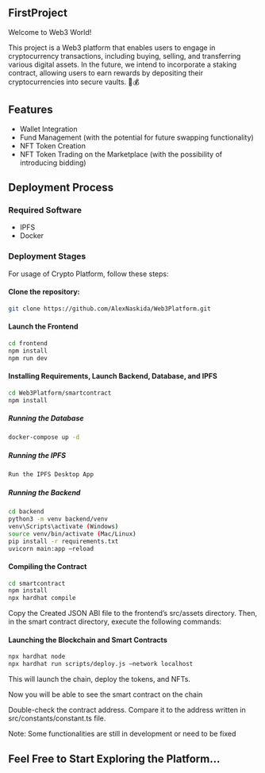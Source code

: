 ## FirstProject

Welcome to Web3 World!

This project is a Web3 platform that enables users to engage in cryptocurrency transactions, including buying, selling, and transferring various digital assets. In the future, we intend to incorporate a staking contract, allowing users to earn rewards by depositing their cryptocurrencies into secure vaults. 🚀💰

## Features

- Wallet Integration
- Fund Management (with the potential for future swapping functionality)
- NFT Token Creation
- NFT Token Trading on the Marketplace (with the possibility of introducing bidding)

## Deployment Process

### Required Software

- IPFS
- Docker

### Deployment Stages

For usage of Crypto Platform, follow these steps:

#### Clone the repository:

```bash
git clone https://github.com/AlexNaskida/Web3Platform.git
```

#### Launch the Frontend

```bash
cd frontend
npm install
npm run dev
```

#### Installing Requirements, Launch Backend, Database, and IPFS

```bash
cd Web3Platform/smartcontract
npm install
```

##### Running the Database

```bash
docker-compose up -d
```

##### Running the IPFS

```bash
Run the IPFS Desktop App
```

##### Running the Backend

```bash
cd backend
python3 -m venv backend/venv
venv\Scripts\activate (Windows)
source venv/bin/activate (Mac/Linux)
pip install -r requirements.txt
uvicorn main:app —reload
```

#### Compiling the Contract

```bash
cd smartcontract
npm install
npx hardhat compile
```

Copy the Created JSON ABI file to the frontend’s src/assets directory.
Then, in the smart contract directory, execute the following commands:

#### Launching the Blockchain and Smart Contracts

```bash
npx hardhat node
npx hardhat run scripts/deploy.js —network localhost
```

This will launch the chain, deploy the tokens, and NFTs.

Now you will be able to see the smart contract on the chain

Double-check the contract address. Compare it to the address written in src/constants/constant.ts file.

Note: Some functionalities are still in development or need to be fixed

## Feel Free to Start Exploring the Platform…
